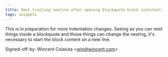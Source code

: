 ```yaml
---
title: Emit trailing newline after opening blockquote block (wikitext, d718a4b)
tags: snippets
---
```


This is in preparation for more indentation changes. Seeing as you can nest things inside a blockquote and those things can change the nesting, it's necessary to start the block content on a new line.

Signed-off-by: Wincent Colaiuta &lt;win@wincent.com&gt;
